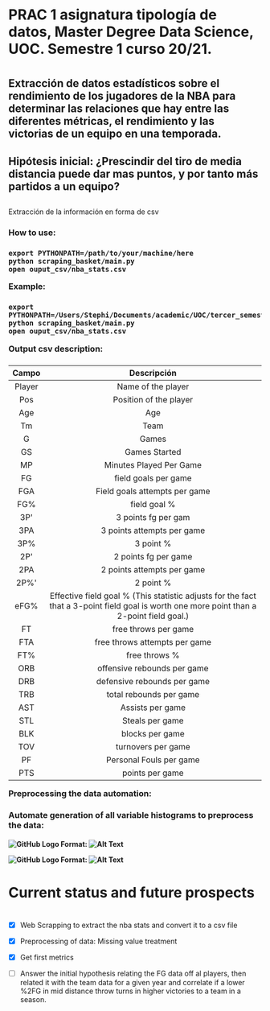 
# PRAC 1 asignatura tipología de datos, Master Degree Data Science, UOC. Semestre 1 curso 20/21. <h1> 

## Extracción de datos estadísticos sobre el rendimiento de los jugadores de la NBA para determinar las relaciones que hay entre las diferentes métricas, el rendimiento y las victorias de un equipo en una temporada. <h2>

## Hipótesis inicial: ¿Prescindir del tiro de media distancia puede dar mas puntos, y por tanto más partidos a un equipo? <h2>
Extracción de la información en forma de csv <h3>



How to use: <h3>
```
export PYTHONPATH=/path/to/your/machine/here
python scraping_basket/main.py
open ouput_csv/nba_stats.csv
```

Example: <h3>

```
export PYTHONPATH=/Users/Stephi/Documents/academic/UOC/tercer_semestre/tipologia/PRAC1/skobsar_jordiba90_prac1
python scraping_basket/main.py
open ouput_csv/nba_stats.csv
```

Output csv description: <h3>

| Campo | Descripción |
| :---: |   :---:     |
| Player  | Name of the player |
| Pos  | Position of the player |
|Age| Age|
|Tm| Team|
|G| Games|
|GS| Games Started|
|MP| Minutes Played Per Game|
|FG| field goals per game|
|FGA| Field goals attempts per game|
|FG%| field goal %|
|3P'| 3 points fg per gam|
|3PA| 3 points attempts per game|
|3P%| 3 point %|
|2P'| 2 points fg per game|
|2PA| 2 points attempts per game|
|2P%'| 2 point %|
|eFG%  |Effective field goal % (This statistic adjusts for the fact that a 3-point field goal is worth one more point than a 2-point field goal.)|
|FT  | free throws per game|
|FTA  |free throws attempts per game|
|FT%  |free throws %|
|ORB  | offensive rebounds per game|
|DRB| defensive rebounds per game|
|TRB| total rebounds per game|
|AST| Assists per game|
|STL| Steals per game|
|BLK| blocks per game|
|TOV| turnovers per game|
|PF| Personal Fouls per game|
|PTS| points per game|

Preprocessing the data automation: <h3>

Automate generation of all variable histograms to preprocess the data: <h4>

![GitHub Logo](/Users/Stephi/Desktop/BLK.png)
Format: ![Alt Text](https://github.com/images/logo.png)

![GitHub Logo](/Users/Stephi/Desktop/FG.png)
Format: ![Alt Text](https://github.com/images/logo.png)

# Current status and future prospects <h1>


- [X] Web Scrapping to extract the nba stats and convert it to a csv file
- [X] Preprocessing of data: Missing value treatment
- [X] Get first metrics 

- [ ] Answer the initial hypothesis relating the FG data off al players, then related it with the team data for a given year and correlate if a lower %2FG in mid distance throw turns in higher victories to a team in a season. 



